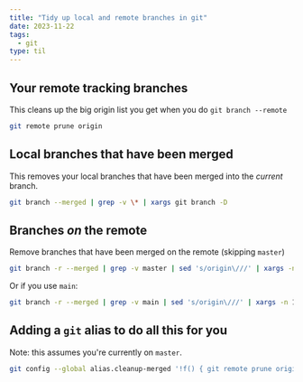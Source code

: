 ```yaml
---
title: "Tidy up local and remote branches in git"
date: 2023-11-22
tags:
  - git
type: til
---
```

## Your remote tracking branches

This cleans up the big origin list you get when you do `git branch --remote`

```bash
git remote prune origin
```

## Local branches that have been merged

This removes your local branches that have been merged into the *current* branch.

```bash
git branch --merged | grep -v \* | xargs git branch -D
```


## Branches *on* the remote

Remove branches that have been merged on the remote (skipping `master`)

```bash
git branch -r --merged | grep -v master | sed 's/origin\///' | xargs -n 1 git push --delete origin
```

Or if you use `main`:

```bash
git branch -r --merged | grep -v main | sed 's/origin\///' | xargs -n 1 git push --delete origin
```

## Adding a `git` alias to do all this for you

Note: this assumes you're currently on `master`.

```bash
git config --global alias.cleanup-merged '!f() { git remote prune origin; git branch --merged | grep -v \* | xargs -I {} git branch -D {}; git branch -r --merged | grep -v master | sed "s/origin\///" | xargs -n 1 git push --delete origin; }; f'
```
